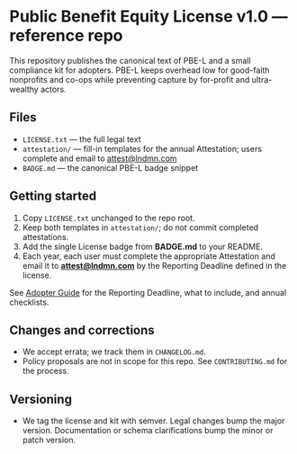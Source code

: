 # Public Benefit Equity License v1.0 — reference repo

This repository publishes the canonical text of PBE-L and a small compliance kit for adopters. PBE-L keeps overhead low for good-faith nonprofits and co-ops while preventing capture by for-profit and ultra-wealthy actors.

## Files
- `LICENSE.txt` — the full legal text
- `attestation/` — fill-in templates for the annual Attestation; users complete and email to attest@lndmn.com
- `BADGE.md` — the canonical PBE-L badge snippet

## Getting started
1) Copy `LICENSE.txt` unchanged to the repo root.  
2) Keep both templates in `attestation/`; do not commit completed attestations.  
3) Add the single License badge from **BADGE.md** to your README.  
4) Each year, each user must complete the appropriate Attestation and email it to **attest@lndmn.com** by the Reporting Deadline defined in the license.

See [Adopter Guide](./ADOPTER_GUIDE.md) for the Reporting Deadline, what to include, and annual checklists.

## Changes and corrections
- We accept errata; we track them in `CHANGELOG.md`.
- Policy proposals are not in scope for this repo. See `CONTRIBUTING.md` for the process.

## Versioning
- We tag the license and kit with semver. Legal changes bump the major version. Documentation or schema clarifications bump the minor or patch version.

